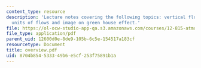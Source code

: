 ```yaml
---
content_type: resource
description: 'Lecture notes covering the following topics: vertical flows of energy,
  units of flows and image on green house effect.'
file: https://ol-ocw-studio-app-qa.s3.amazonaws.com/courses/12-815-atmospheric-radiation-fall-2006/8704b854533349b6e5cf253f75891b1a_overview.pdf
file_type: application/pdf
parent_uid: 12600d0e-8de9-105b-6c5e-154517a183cf
resourcetype: Document
title: overview.pdf
uid: 8704b854-5333-49b6-e5cf-253f75891b1a
---
```

